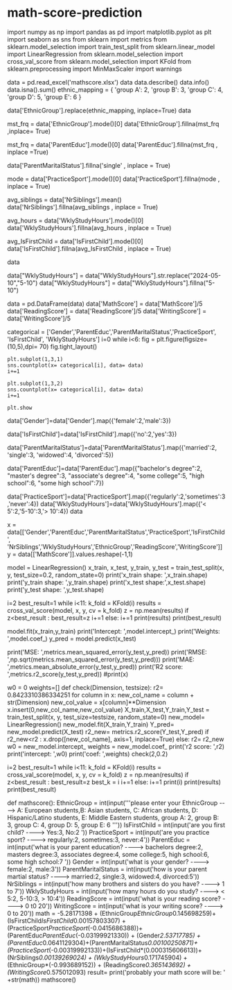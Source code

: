 # math-score-prediction
import numpy as np
import pandas as pd
import matplotlib.pyplot as plt
import seaborn as sns
from sklearn import metrics
from sklearn.model_selection import train_test_split
from sklearn.linear_model import LinearRegression
from sklearn.model_selection import cross_val_score
from sklearn.model_selection import KFold
from sklearn.preprocessing import MinMaxScaler
import warnings

data = pd.read_excel('mathscore.xlsx')
data
data.describe()
data.info()
data.isna().sum()
ethnic_mapping = {
    'group A': 2,
    'group B': 3,
    'group C': 4,
    'group D': 5,
    'group E': 6
}

data['EthnicGroup'].replace(ethnic_mapping, inplace=True)
data

mst_frq = data['EthnicGroup'].mode()[0]
data['EthnicGroup'].fillna(mst_frq ,inplace= True)

mst_frq = data['ParentEduc'].mode()[0]
data['ParentEduc'].fillna(mst_frq , inplace =True)


data['ParentMaritalStatus'].fillna('single' , inplace = True)


mode = data['PracticeSport'].mode()[0]
data['PracticeSport'].fillna(mode , inplace = True)


avg_siblings = data['NrSiblings'].mean()
data['NrSiblings'].fillna(avg_siblings , inplace = True)


avg_hours = data['WklyStudyHours'].mode()[0]
data['WklyStudyHours'].fillna(avg_hours , inplace = True)

avg_IsFirstChild = data['IsFirstChild'].mode()[0]
data['IsFirstChild'].fillna(avg_IsFirstChild , inplace = True)

data

data["WklyStudyHours"] = data["WklyStudyHours"].str.replace("2024-05-10","5-10")
data["WklyStudyHours"] = data["WklyStudyHours"].fillna("5-10")

data = pd.DataFrame(data)
data['MathScore'] = data['MathScore']/5
data['ReadingScore'] = data['ReadingScore']/5
data['WritingScore'] = data['WritingScore']/5

categorical = ['Gender','ParentEduc','ParentMaritalStatus','PracticeSport', 'IsFirstChild', 'WklyStudyHours']
i=0
while i<6:
    fig = plt.figure(figsize= (10,5),dpi= 70)
    fig.tight_layout()
    
    plt.subplot(1,3,1)
    sns.countplot(x= categorical[i], data= data)
    i+=1
   
    plt.subplot(1,3,2)
    sns.countplot(x= categorical[i], data= data)
    i+=1
    
    plt.show

data['Gender']=data['Gender'].map({'female':2,'male':3})

data['IsFirstChild']=data['IsFirstChild'].map({'no':2,'yes':3})


data['ParentMaritalStatus']=data['ParentMaritalStatus'].map({'married':2, 'single':3, 'widowed':4, 'divorced':5})

data['ParentEduc']=data['ParentEduc'].map({"bachelor's degree":2, "master's degree":3, "associate's degree":4, "some college":5, "high school":6, "some high school":7})

data['PracticeSport']=data['PracticeSport'].map({'regularly':2,'sometimes':3,'never':4})
data['WklyStudyHours']=data['WklyStudyHours'].map({'< 5':2,'5-10':3,'> 10':4})
data

x = data[['Gender','ParentEduc','ParentMaritalStatus','PracticeSport','IsFirstChild',
          'NrSiblings','WklyStudyHours','EthnicGroup','ReadingScore','WritingScore']]
y = data[['MathScore']].values.reshape(-1,1)

model = LinearRegression()
x_train, x_test, y_train, y_test = train_test_split(x, y, test_size=0.2, random_state=0)
print('x_train shape: ',x_train.shape)
print('y_train shape: ',y_train.shape)
print('x_test shape:',x_test.shape)
print('y_test shape: ',y_test.shape)

i=2
best_result=1
while i<11:
    k_fold = KFold(i)
    results = cross_val_score(model, x, y, cv = k_fold)
    z = np.mean(results)
    if z<best_result :
        best_result=z
        i+=1
    else:
        i+=1
print(results)
print(best_result)

model.fit(x_train,y_train)
print('Intercept: ',model.intercept_)
print('Weights: ',model.coef_)
y_pred = model.predict(x_test)

print('MSE: ',metrics.mean_squared_error(y_test,y_pred))
print('RMSE: ',np.sqrt(metrics.mean_squared_error(y_test,y_pred)))
print('MAE: ',metrics.mean_absolute_error(y_test,y_pred))
print('R2 score: ',metrics.r2_score(y_test,y_pred))
#print(x)

w0 = 0
weights=[]
def check(Dimension, testsize):
    r2= 0.8423310386334251
    for column in x:
        new_col_name = column + str(Dimension)
        new_col_value = x[column]**Dimension
        x.insert(0,new_col_name,new_col_value)
        X_train,X_test,Y_train,Y_test = train_test_split(x, y, test_size=testsize, random_state=0)
        new_model= LinearRegression()
        new_model.fit(X_train,Y_train)
        Y_pred= new_model.predict(X_test)
        r2_new= metrics.r2_score(Y_test,Y_pred)
        if r2_new<r2 :
            x.drop([new_col_name], axis=1, inplace=True)
        else:
            r2= r2_new
            w0 = new_model.intercept_
            weights = new_model.coef_
    print('r2 score: ',r2)
    print('intercept: ',w0)
    print('coef: ',weights)
check(2,0.2)

i=2
best_result=1
while i<11:
    k_fold = KFold(i)
    results = cross_val_score(model, x, y, cv = k_fold)
    z = np.mean(results)
    if z<best_result :
        best_result=z
        best_k = i
        i+=1
    else:
        i+=1
print(i)
print(results)
print(best_result)

def mathscore():
    EthnicGroup = int(input('''please enter your EthnicGroup ----> A: European students,B: Asian students,
                    C: African students, D: Hispanic/Latino students, E: Middle Eastern students,
    group A: 2,
    group B: 3,
    group C: 4,
    group D: 5,
    group E: 6
    '''))
    IsFirstChild = int(input('are you first child? ----> Yes:3, No:2 '))
    PracticeSport = int(input('are you practice sport? ----> regularly:2, sometimes:3, never:4'))
    ParentEduc = int(input('what is your parent education? ----> bachelors degree:2, masters degree:3, associates degree:4, some college:5, high school:6, some high school:7 '))
    Gender = int(input('what is your gender? ----> female:2, male:3'))
    ParentMaritalStatus = int(input('how is your parent martial status? ----> married:2, single:3, widowed:4, divorced:5'))
    NrSiblings = int(input('how many brothers and sisters do you have? ----> 1 to 7'))
    WklyStudyHours = int(input('how many hours do you study? ----> < 5:2, 5-10:3, > 10:4'))
    ReadingScore = int(input('what is your reading score? ----> 0 t0 20'))
    WritingScore = int(input('what is your writing score? ----> 0 to 20'))
    math = -5.28171398 + (EthnicGroup*EthnicGroup*0.145698259)+(IsFirstChild*IsFirstChild*0.00157803307) + (PracticeSport*PracticeSport*(-0.0415686388))+(ParentEduc*ParentEduc*(-0.03199921330)) + (Gender*2.53717785) + (ParentEduc*0.0641129304)+(ParentMaritalStatus*0.00100250871)+ (PracticeSport*(-0.00319992133))+(IsFirstChild*(0.000315606613))+(NrSiblings*0.00139269024) + (WklyStudyHours*0.171745904) + (EthnicGroup*(-0.993689152)) + (ReadingScore*0.365143692) + (WritingScore*0.575012093)
    result= print('probably your math score will be: ' +str(math))
mathscore()


